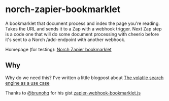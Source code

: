 # norch-zapier-bookmarklet
A bookmarklet that document process and index the page you're reading. Takes the URL and sends it to a Zap with a webhook trigger. Next Zap step is a code one that will do some document processing with cheerio before it's sent to a Norch /add-endpoint with another webhook.

Homepage (for testing): [Norch Zapier bookmarklet](https://eklem.github.io/norch-zapier-bookmarklet/)

## Why
Why do we need this? I've written a little blogpost about [The volatile search engine as a use case](https://medium.com/norch/the-volatile-search-engine-as-a-use-case-b6f29b9d82ee)

Thanks to [@brunohq](https://github.com/brunohq) for his gist [zapier-webhook-bookmarklet.js](https://gist.github.com/brunohq/52d73063540ffbf79a50d71601467870)
